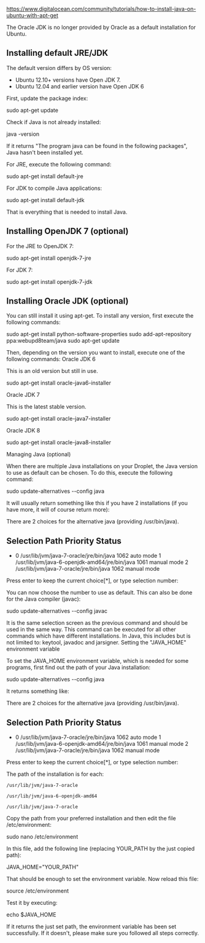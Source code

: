 https://www.digitalocean.com/community/tutorials/how-to-install-java-on-ubuntu-with-apt-get

The Oracle JDK is no longer provided by Oracle as a default installation for Ubuntu.

## Installing default JRE/JDK

The default version differs by OS version:

   * Ubuntu 12.10+ versions have Open JDK 7. 
   * Ubuntu 12.04 and earlier version have Open JDK 6  

First, update the package index:

   sudo apt-get update

Check if Java is not already installed:

   java -version

If it returns "The program java can be found in the following packages", Java hasn't been installed yet.

For JRE, execute the following command:

   sudo apt-get install default-jre

For JDK to compile Java applications:

   sudo apt-get install default-jdk

That is everything that is needed to install Java.


## Installing OpenJDK 7 (optional)

For the JRE to OpenJDK 7:

   sudo apt-get install openjdk-7-jre 

For JDK 7:

   sudo apt-get install openjdk-7-jdk

## Installing Oracle JDK (optional)

You can still install it using apt-get. To install any version, first execute the following commands:

sudo apt-get install python-software-properties
sudo add-apt-repository ppa:webupd8team/java
sudo apt-get update

Then, depending on the version you want to install, execute one of the following commands:
Oracle JDK 6

This is an old version but still in use.

   sudo apt-get install oracle-java6-installer

Oracle JDK 7

This is the latest stable version.

   sudo apt-get install oracle-java7-installer

Oracle JDK 8

   sudo apt-get install oracle-java8-installer

Managing Java (optional)

When there are multiple Java installations on your Droplet, the Java version to use as default can be chosen. To do this, execute the following command:

   sudo update-alternatives --config java

It will usually return something like this if you have 2 installations (if you have more, it will of course return more):

There are 2 choices for the alternative java (providing /usr/bin/java).

Selection    Path                                            Priority   Status
------------------------------------------------------------
* 0            /usr/lib/jvm/java-7-oracle/jre/bin/java          1062      auto mode
  1            /usr/lib/jvm/java-6-openjdk-amd64/jre/bin/java   1061      manual mode
  2            /usr/lib/jvm/java-7-oracle/jre/bin/java          1062      manual mode

Press enter to keep the current choice[*], or type selection number:

You can now choose the number to use as default. This can also be done for the Java compiler (javac):

   sudo update-alternatives --config javac

It is the same selection screen as the previous command and should be used in the same way. This command can be executed for all other commands which have different installations. In Java, this includes but is not limited to: keytool, javadoc and jarsigner.
Setting the "JAVA_HOME" environment variable

To set the JAVA_HOME environment variable, which is needed for some programs, first find out the path of your Java installation:

   sudo update-alternatives --config java

It returns something like:

There are 2 choices for the alternative java (providing /usr/bin/java).

Selection    Path                                            Priority   Status
------------------------------------------------------------
* 0            /usr/lib/jvm/java-7-oracle/jre/bin/java          1062      auto mode
  1            /usr/lib/jvm/java-6-openjdk-amd64/jre/bin/java   1061      manual mode
  2            /usr/lib/jvm/java-7-oracle/jre/bin/java          1062      manual mode

Press enter to keep the current choice[*], or type selection number:

The path of the installation is for each:

    /usr/lib/jvm/java-7-oracle

    /usr/lib/jvm/java-6-openjdk-amd64

    /usr/lib/jvm/java-7-oracle

Copy the path from your preferred installation and then edit the file /etc/environment:

   sudo nano /etc/environment

In this file, add the following line (replacing YOUR_PATH by the just copied path):

   JAVA_HOME="YOUR_PATH"

That should be enough to set the environment variable. Now reload this file:

   source /etc/environment

Test it by executing:

   echo $JAVA_HOME

If it returns the just set path, the environment variable has been set successfully. If it doesn't, please make sure you followed all steps correctly.
